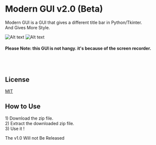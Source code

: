 # Modern GUI v2.0 (Beta)

Modern GUI is a GUI that gives a different title bar in Python/Tkinter.  
And Gives More Style.

![Alt text](https://i.ibb.co/RPvw6pz/Modern-GUI-v2-0-Beta.png "Screenshot of Modern GUI v2.0 (Beta)")
![Alt text](https://i.ibb.co/fNbCSNW/Modern-GUI-v2-0-Beta-GIF.gif "GIF of Modern GUI v2.0 (Beta)")
#### Please Note: this GUI is not hangy. it's because of the screen recorder.
<br>
<br>

## License
[MIT](https://github.com/sancho1952007/Modern-GUI-v2.0-Beta-/blob/main/LICENCE.txt)

## How to Use
<p>
1) Download the zip file.<br>
2) Extract the downloaded zip file.<br>
3) Use it !<br>
  </p>
<p>The v1.0 Will not Be Released</a></p>
